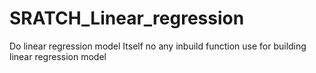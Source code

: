 # SRATCH_Linear_regression
Do linear regression model Itself no any inbuild function use for building linear regression model
